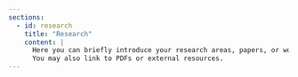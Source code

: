 ```yaml
---
sections:
  - id: research
    title: "Research"
    content: |
      Here you can briefly introduce your research areas, papers, or working projects.
      You may also link to PDFs or external resources.
---
```

